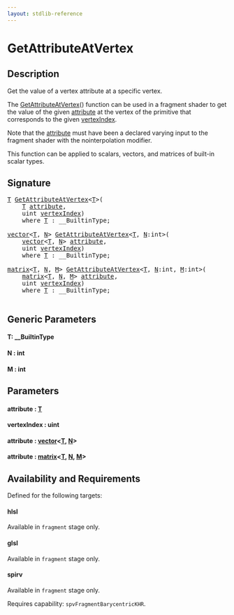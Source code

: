 ```yaml
---
layout: stdlib-reference
---
```


# GetAttributeAtVertex

## Description

Get the value of a vertex attribute at a specific vertex.

The <span class='code'><a href="getattributeatvertex-03ce.html">GetAttributeAtVertex</a>()</span> function can be used in a fragment shader
to get the value of the given <span class='code'><a href="getattributeatvertex-03ce.html#decl-attribute" class="code_param">attribute</a></span> at the vertex of the primitive
that corresponds to the given <span class='code'><a href="getattributeatvertex-03ce.html#decl-vertexIndex" class="code_param">vertexIndex</a></span>.

Note that the <span class='code'><a href="getattributeatvertex-03ce.html#decl-attribute" class="code_param">attribute</a></span> must have been a declared varying input to
the fragment shader with the <span class='code'>nointerpolation</span> modifier.

This function can be applied to scalars, vectors, and matrices of
built-in scalar types.




## Signature 

<pre>
<a href="getattributeatvertex-03ce.html#typeparam-T" class="code_type">T</a> <a href="getattributeatvertex-03ce.html">GetAttributeAtVertex</a>&lt;<a href="getattributeatvertex-03ce.html#typeparam-T" class="code_type">T</a>&gt;(
    <a href="getattributeatvertex-03ce.html#typeparam-T" class="code_type">T</a> <a href="getattributeatvertex-03ce.html#decl-attribute" class="code_param">attribute</a>,
    <span class="code_keyword">uint</span> <a href="getattributeatvertex-03ce.html#decl-vertexIndex" class="code_param">vertexIndex</a>)
    <span class='code_keyword'>where</span> <a href="getattributeatvertex-03ce.html#typeparam-T" class="code_type">T</a> : __BuiltinType;

<a href="../types/vector/index.html" class="code_type">vector</a>&lt;<a href="getattributeatvertex-03ce.html#typeparam-T" class="code_type">T</a>, <a href="getattributeatvertex-03ce.html#decl-N" class="code_var">N</a>&gt; <a href="getattributeatvertex-03ce.html">GetAttributeAtVertex</a>&lt;<a href="getattributeatvertex-03ce.html#typeparam-T" class="code_type">T</a>, <a href="getattributeatvertex-03ce.html#decl-N" class="code_var">N</a>:<span class="code_keyword">int</span>&gt;(
    <a href="../types/vector/index.html" class="code_type">vector</a>&lt;<a href="getattributeatvertex-03ce.html#typeparam-T" class="code_type">T</a>, <a href="getattributeatvertex-03ce.html#decl-N" class="code_var">N</a>&gt; <a href="getattributeatvertex-03ce.html#decl-attribute" class="code_param">attribute</a>,
    <span class="code_keyword">uint</span> <a href="getattributeatvertex-03ce.html#decl-vertexIndex" class="code_param">vertexIndex</a>)
    <span class='code_keyword'>where</span> <a href="getattributeatvertex-03ce.html#typeparam-T" class="code_type">T</a> : __BuiltinType;

<a href="../types/matrix/index.html" class="code_type">matrix</a>&lt;<a href="getattributeatvertex-03ce.html#typeparam-T" class="code_type">T</a>, <a href="getattributeatvertex-03ce.html#decl-N" class="code_var">N</a>, <a href="getattributeatvertex-03ce.html#decl-M" class="code_var">M</a>&gt; <a href="getattributeatvertex-03ce.html">GetAttributeAtVertex</a>&lt;<a href="getattributeatvertex-03ce.html#typeparam-T" class="code_type">T</a>, <a href="getattributeatvertex-03ce.html#decl-N" class="code_var">N</a>:<span class="code_keyword">int</span>, <a href="getattributeatvertex-03ce.html#decl-M" class="code_var">M</a>:<span class="code_keyword">int</span>&gt;(
    <a href="../types/matrix/index.html" class="code_type">matrix</a>&lt;<a href="getattributeatvertex-03ce.html#typeparam-T" class="code_type">T</a>, <a href="getattributeatvertex-03ce.html#decl-N" class="code_var">N</a>, <a href="getattributeatvertex-03ce.html#decl-M" class="code_var">M</a>&gt; <a href="getattributeatvertex-03ce.html#decl-attribute" class="code_param">attribute</a>,
    <span class="code_keyword">uint</span> <a href="getattributeatvertex-03ce.html#decl-vertexIndex" class="code_param">vertexIndex</a>)
    <span class='code_keyword'>where</span> <a href="getattributeatvertex-03ce.html#typeparam-T" class="code_type">T</a> : __BuiltinType;

</pre>

## Generic Parameters

####  <a id="typeparam-T"></a>T: \_\_BuiltinType
####  <a id="decl-N"></a>N  : int
####  <a id="decl-M"></a>M  : int

## Parameters

####  <a id="decl-attribute"></a>attribute  : [T](getattributeatvertex-03ce.html#typeparam-T)
####  <a id="decl-vertexIndex"></a>vertexIndex  : uint
####  <a id="decl-attribute"></a>attribute  : [vector](../types/vector/index.html)\<[T](../types/vector/index.html#typeparam-T), [N](../types/vector/index.html#decl-N)\>
####  <a id="decl-attribute"></a>attribute  : [matrix](../types/matrix/index.html)\<[T](.html), [N](../types/matrix/index.html#decl-N), [M](../types/matrix/index.html#decl-M)\>

## Availability and Requirements

Defined for the following targets:

#### hlsl
Available in `fragment` stage only.

#### glsl
Available in `fragment` stage only.

#### spirv
Available in `fragment` stage only.

Requires capability: `spvFragmentBarycentricKHR`.


